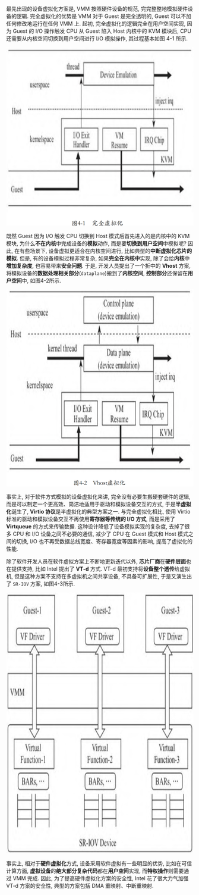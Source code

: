 
最先出现的设备虚拟化方案是, VMM 按照硬件设备的规范, 完完整整地模拟硬件设备的逻辑. 完全虚拟化的优势是 VMM 对于 Guest 是完全透明的, Guest 可以不加任何修改地运行在任何 VMM 上. 起初, 完全虚拟化的逻辑完全在用户空间实现, 因为 Guest 的 I/O 操作触发 CPU 从 Guest 陷入 Host 内核中的 KVM 模块后, CPU 还需要从内核空间切换到用户空间进行 I/O 模拟操作, 其过程基本如图 4-1 所示.

![2024-03-01-16-10-24.png](./images/2024-03-01-16-10-24.png)

既然 Guest 因为 I/O 触发 CPU 切换到 Host 模式后首先进入的是内核中的 KVM 模块, 为什么**不在内核**中完成设备的**模拟**动作, 而是要**切换到用户空间**中模拟呢? 因此, 在有些场景下, 设备虚拟更适合在内核空间进行, 比如典型的**中断虚拟化芯片的模拟**. 但是, 有的设备模拟过程非常复杂, 如果**完全在内核中**实现, 除了会给**内核**中**增加复杂度**, 也容易带来**安全问题**. 于是, 开发人员提出了一个折中的 **Vhost** 方案, 将模拟设备的**数据处理相关部分**(`dataplane`)搬到了**内核空间**, **控制部分**还保留在**用户空间**中, 如图4-2所示.

![2024-03-01-16-21-57.png](./images/2024-03-01-16-21-57.png)

事实上, 对于软件方式模拟的设备虚拟化来讲, 完全没有必要生搬硬套硬件的逻辑, 而是可以制定一个更高效、简洁地适用于驱动和模拟设备交互的方式, 于是**半虚拟化**诞生了, **Virtio 协议**是半虚拟化的典型方案之一. 与完全虚拟化相比, 使用 Virtio 标准的驱动和模拟设备交互不再使用**寄存器等传统的 I/O 方式**, 而是采用了 **Virtqueue** 的方式来传输数据. 这种设计降低了设备模拟实现的复杂度, 去掉了很多 CPU 和 I/O 设备之间不必要的通信, 减少了 CPU 在 Guest 模式和 Host 模式之间的切换, I/O 也不再受数据总线宽度、寄存器宽度等因素的影响, 提高了虚拟化的性能.

除了软件开发人员在软件虚拟方案上不断地更新迭代以外, **芯片厂商**在**硬件层面**也在提供支持, 比如 Intel 提出了 **VT-d** 方式. VT-d 最初支持将**设备整个透传**给虚拟机, 但是这种方案不支持在多虚拟机之间共享设备, 不具备可扩展性, 于是又演生出了 `SR-IOV` 方案, 如图4-3所示.

![2024-03-01-16-25-35.png](./images/2024-03-01-16-25-35.png)

事实上, 相对于**硬件虚拟化**方式, 设备采用软件虚拟有一些明显的优势, 比如在可信计算方面, **虚拟设备**的**绝大部分复杂代码**都在**用户空间**实现, 而**特权操作**则需要通过 VMM 完成. 因此, 为了提高硬件虚拟化方案的安全性, Intel 花了很大力气加强 VT-d 方案的安全性, 典型的方案包括 DMA 重映射、中断重映射.